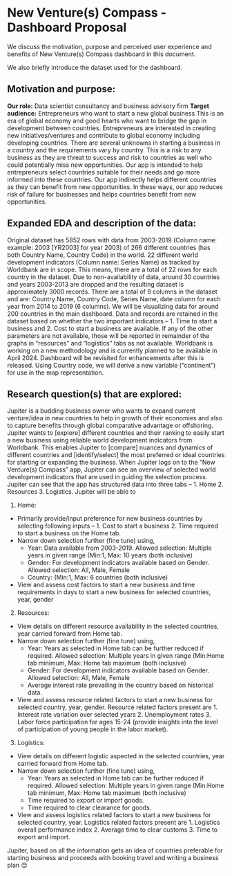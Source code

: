 # New Venture(s) Compass - Dashboard Proposal

We discuss the motivation, purpose and perceived user experience and benefits of New Venture(s) Compass dashboard in this document.

We also briefly introduce the dataset used for the dashboard.

## Motivation and purpose:

**Our role:** Data scientist consultancy and business advisory firm
**Target audience:** Entrepreneurs who want to start a new global business
This is an era of global economy and good hearts who want to bridge the gap in development between countries. Entrepreneurs are interested in creating new initiatives/ventures and contribute to global economy including developing countries. There are several unknowns in starting a business in a country and the requirements vary by country. This is a risk to any business as they are threat to success and risk to countries as well who could potentially miss new opportunities.
Our app is intended to help entrepreneurs select countries suitable for their needs and go more informed into these countries. Our app indirectly helps different countries as they can benefit from new opportunities. In these ways, our app reduces risk of failure for businesses and helps countries benefit from new opportunities.

## Expanded EDA and description of the data:
Original dataset has 5852 rows with data from 2003-2019 (Column name: example: 2003 [YR2003] for year 2003) of 266 different countries (has both Country Name, Country Code) in the world. 22 different world development indicators (Column name: Series Name) as tracked by Worldbank are in scope. This means, there are a total of 22 rows for each country in the dataset.
Due to non-availability of data, around 30 countries and years 2003-2013 are dropped and the resulting dataset is approximately 3000 records. There are a total of 9 columns in the dataset and are: Country Name, Country Code, Series Name, date column for each year from 2014 to 2019 (6 columns).
We will be visualizing data for around 200 countries in the main dashboard. Data and records are retained in the dataset based on whether the two important indicators – 1. Time to start a business and 2. Cost to start a business are available. If any of the other parameters are not available, those will be reported in remainder of the graphs in “resources” and “logistics” tabs as not available.
Worldbank is working on a new methodology and is currently planned to be available in April 2024. Dashboard will be revisited for enhancements after this is released.
Using Country code, we will derive a new variable (“continent”) for use in the map representation.

## Research question(s) that are explored:

Jupiter is a budding business owner who wants to expand current venture/idea in new countries to help in growth of their economies and also to capture benefits through global comparative advantage or offshoring. Jupiter wants to [explore] different countries and their ranking to easily start a new business using reliable world development indicators from Worldbank. This enables Jupiter to [compare] nuances and dynamics of different countries and [identify/select] the most preferred or ideal countries for starting or expanding the business.
When Jupiter logs on to the “New Venture(s) Compass” app, Jupiter can see an overview of selected world development indicators that are used in guiding the selection process. Jupiter can see that the app has structured data into three tabs – 1. Home 2. Resources 3. Logistics. Jupiter will be able to
1.	Home:
* Primarily provide/input preference for new business countries by selecting following inputs – 1. Cost to start a business 2. Time required to start a business on the Home tab.
* Narrow down selection further (fine tune) using,
  *   Year: Data available from 2003-2019. Allowed selection: Multiple years in given range (Min:1, Max: 10 years (both inclusive)
  *   Gender: For development indicators available based on Gender. Allowed selection: All, Male, Female
  *   Country: (Min:1, Max: 6 countries (both inclusive)
*   View and assess cost factors to start a new business and time requirements in days to start a new business for selected countries, year, gender
2.	Resources:
* View details on different resource availability in the selected countries, year carried forward from Home tab.
* Narrow down selection further (fine tune) using,
  *   Year: Years as selected in Home tab can be further reduced if required. Allowed selection: Multiple years in given range (Min:Home tab minimum, Max: Home tab maximum (both inclusive)
  *   Gender: For development indicators available based on Gender. Allowed selection: All, Male, Female
  *   Average interest rate prevailing in the country based on historical data.
* View and assess resource related factors to start a new business for selected country, year, gender. Resource related factors present are 1. Interest rate variation over selected years 2. Unemployment rates 3. Labor force participation for ages 15-24 (provide insights into the level of participation of young people in the labor market).
3.	Logistics:
* View details on different logistic aspected in the selected countries, year carried forward from Home tab.
* Narrow down selection further (fine tune) using,
  *   Year: Years as selected in Home tab can be further reduced if required. Allowed selection: Multiple years in given range (Min:Home tab minimum, Max: Home tab maximum (both inclusive)
  *   Time required to export or import goods.
  *   Time required to clear clearance for goods.
* View and assess logistics related factors to start a new business for selected country, year. Logistics related factors present are 1. Logistics overall performance index 2. Average time to clear customs 3. Time to export and import.


Jupiter, based on all the information gets an idea of countries preferable for starting business and proceeds with booking travel and writing a business plan 😊
